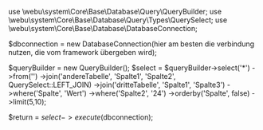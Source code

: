 
use \webu\system\Core\Base\Database\Query\QueryBuilder;
use \webu\system\Core\Base\Database\Query\Types\QuerySelect;
use \webu\system\Core\Base\Database\DatabaseConnection;

$dbconnection = new DatabaseConnection(hier am besten die verbindung nutzen, die vom framework übergeben wird);

$queryBuilder = new QueryBuilder();
$select =  $queryBuilder->select('*')
                        ->from('')
                        ->join('andereTabelle', 'Spalte1', 'Spalte2', QuerySelect::LEFT_JOIN)
                        ->join('dritteTabelle', 'Spalte1', 'Spalte3')
                        ->where('Spalte', 'Wert')
                        ->where('Spalte2', '24')
                        ->orderby('Spalte', false)
                        ->limit(5,10);

$return =   $select     ->execute($dbconnection);
                        